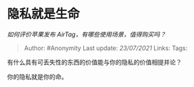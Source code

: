 # 隐私就是生命
*如何评价苹果发布 AirTag，有哪些使用场景，值得购买吗？*

> Author: #Anonymity
> Last update: *23/07/2021*
> Links:
> Tags:

有什么具有可丢失性的东西的价值能与你的隐私的价值相提并论？

你的隐私就是你的命。
